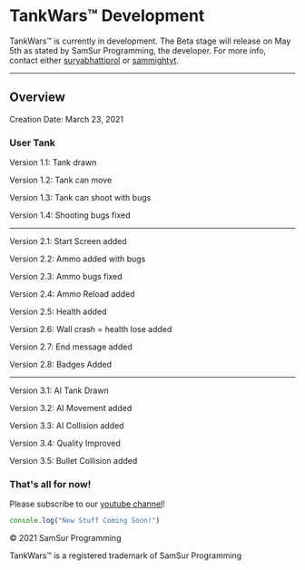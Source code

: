 # TankWars&trade; Development

TankWars&trade; is currently in development. The Beta stage will release on May 5th as stated by SamSur Programming, the developer. For more info, contact either [suryabhattiprol](https://replit.com/@suryabhattiprol) or [sammightyt](https://replit.com/@sammightyt).

***

## Overview

Creation Date: March 23, 2021

### User Tank
Version 1.1: Tank drawn

Version 1.2: Tank can move

Version 1.3: Tank can shoot with bugs

Version 1.4: Shooting bugs fixed

***

Version 2.1: Start Screen added

Version 2.2: Ammo added with bugs

Version 2.3: Ammo bugs fixed

Version 2.4: Ammo Reload added

Version 2.5: Health added

Version 2.6: Wall crash = health lose added

Version 2.7: End message added

Version 2.8: Badges Added

***

Version 3.1: AI Tank Drawn

Version 3.2: AI Movement added

Version 3.3: AI Collision added

Version 3.4: Quality Improved

Version 3.5: Bullet Collision added


### That's all for now!

Please subscribe to our [youtube channel](https://www.youtube.com/channel/UC1z_IsmfvD57ZvI-uwbhaqA)!

```js
console.log("New Stuff Coming Soon!")
```


&copy; 2021 SamSur Programming

TankWars&trade; is a registered trademark of SamSur Programming